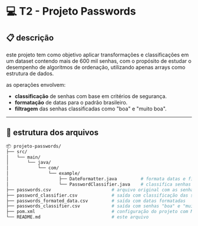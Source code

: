 # 💻 T2 - Projeto Passwords

## 📋 descrição

este projeto tem como objetivo aplicar transformações e classificações em um dataset contendo mais de 600 mil senhas, com o propósito de estudar o desempenho de algoritmos de ordenação, utilizando apenas arrays como estrutura de dados.

as operações envolvem:

- **classificação** de senhas com base em critérios de segurança.
- **formatação** de datas para o padrão brasileiro.
- **filtragem** das senhas classificadas como "boa" e "muito boa".

---

## 📁 estrutura dos arquivos

```bash
📦 projeto-passwords/
├── src/
│   └── main/
│       └── java/
│           └── com/
│               └── example/
│                   ├── DateFormatter.java         # formata datas e filtra senhas boas/muito boas
│                   └── PasswordClassifier.java    # classifica senhas do arquivo passwords.csv
├── passwords.csv                       # arquivo original com as senhas (obtido via kaggle)
├── password_classifier.csv             # saída com classificação das senhas
├── passwords_formated_data.csv         # saída com datas formatadas
├── passwords_classifier.csv            # saída com senhas "boa" e "muito boa"
├── pom.xml                             # configuração do projeto com Maven (inclui dependência OpenCSV)
└── README.md                           # este arquivo
